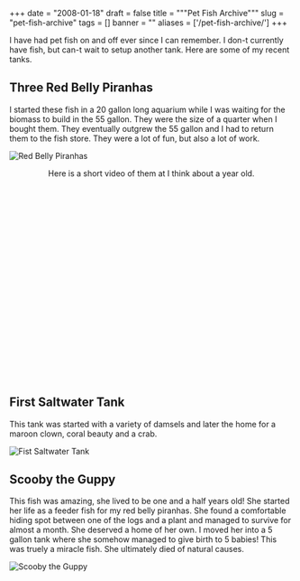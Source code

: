 
+++
date = "2008-01-18"
draft = false
title = """Pet Fish Archive"""
slug = "pet-fish-archive"
tags = []
banner = ""
aliases = ['/pet-fish-archive/']
+++


I have had pet fish on and off ever since I can remember. I don-t currently have fish, but can-t wait to setup another tank. Here are some of my recent tanks.


## Three Red Belly Piranhas

I started these fish in a 20 gallon long aquarium while I was waiting for the biomass to build in the 55 gallon. They were the size of a quarter when I bought them. They eventually outgrew the 55 gallon and I had to return them to the fish store. They were a lot of fun, but also a lot of work.

![Red Belly Piranhas](http://static.mrmatt57.org/img/fish_1.jpg)

<center>Here is a short video of them at I think about a year old.  
<object height="355" width="425"><param name="movie" value="http://www.youtube.com/v/d1pfTSdFcYs&rel=1"></param><param name="wmode" value="transparent"></param><embed height="355" src="http://www.youtube.com/v/d1pfTSdFcYs&rel=1" type="application/x-shockwave-flash" width="425" wmode="transparent"></embed></object></center>  

## First Saltwater Tank

This tank was started with a variety of damsels and later the home for a maroon clown, coral beauty and a crab.

![Fist Saltwater Tank](http://static.mrmatt57.org/img/fish_2.jpg)


## Scooby the Guppy

This fish was amazing, she lived to be one and a half years old! She started her life as a feeder fish for my red belly piranhas. She found a comfortable hiding spot between one of the logs and a plant and managed to survive for almost a month. She deserved a home of her own. I moved her into a 5 gallon tank where she somehow managed to give birth to 5 babies! This was truely a miracle fish. She ultimately died of natural causes.

![Scooby the Guppy](http://static.mrmatt57.org/img/fish_3.jpg)




